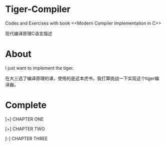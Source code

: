 # Tiger-Compiler
Codes and Exercises with book &lt;&lt;Modern Compiler Implementation in C>>

现代编译原理C语言描述

# About
I just want to implement the tiger.

在大三选了编译原理的课，使用的是这本虎书，我打算挑战一下实现这个tiger编译器。

# Complete
[+] CHAPTER ONE

[+] CHAPTER TWO

[-] CHAPTER THREE
